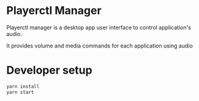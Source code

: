 # Playerctl Manager

Playerctl manager is a desktop app user interface to control application's audio.

It provides volume and media commands for each application using audio

# Developer setup

```bash
yarn install
yarn start
```